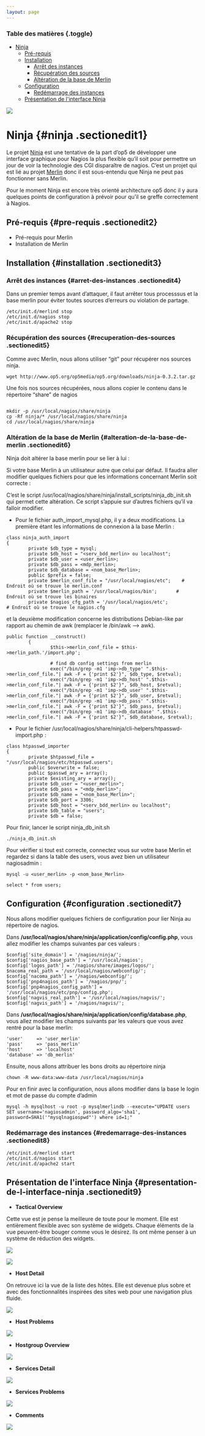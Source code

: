 ```yaml
---
layout: page
---
```


### Table des matières {.toggle}

-   [Ninja](ninja.html#ninja)
    -   [Pré-requis](ninja.html#pre-requis)
    -   [Installation](ninja.html#installation)
        -   [Arrêt des instances](ninja.html#arret-des-instances)
        -   [Récupération des
            sources](ninja.html#recuperation-des-sources)
        -   [Altération de la base de
            Merlin](ninja.html#alteration-de-la-base-de-merlin)
    -   [Configuration](ninja.html#configuration)
        -   [Redémarrage des
            instances](ninja.html#redemarrage-des-instances)
    -   [Présentation de l'interface
        Ninja](ninja.html#presentation-de-l-interface-ninja)

[![](../../../../assets/media/interface/ninja_100x100.png)](../../../../_detail/interface/ninja_100x100.png@id=nagios%253Aaddons%253Aninja.html "interface:ninja_100x100.png")

Ninja {#ninja .sectionedit1}
=====

Le projet
[Ninja](http://www.op5.org/community/projects/ninja "http://www.op5.org/community/projects/ninja")
est une tentative de la part d’op5 de développer une interface graphique
pour Nagios la plus flexible qu’il soit pour permettre un jour de voir
la technologie des CGI disparaître de nagios. C’est un projet qui est
lié au projet
[Merlin](../../../../addons/merlin.html "http://wiki.monitoring-fr.org/addons/merlin")
donc il est sous-entendu que Ninja ne peut pas fonctionner sans Merlin.

Pour le moment Ninja est encore très orienté architecture op5 donc il y
aura quelques points de configuration à prévoir pour qu’il se greffe
correctement à Nagios.

Pré-requis {#pre-requis .sectionedit2}
----------

-   Pré-requis pour Merlin
-   Installation de Merlin

Installation {#installation .sectionedit3}
------------

### Arrêt des instances {#arret-des-instances .sectionedit4}

Dans un premier temps avant d’attaquer, il faut arrêter tous processsus
et la base merlin pour éviter toutes sources d’erreurs ou violation de
partage.

~~~~ {.code}
/etc/init.d/merlind stop
/etc/init.d/nagios stop
/etc/init.d/apache2 stop
~~~~

### Récupération des sources {#recuperation-des-sources .sectionedit5}

Comme avec Merlin, nous allons utiliser “git” pour récupérer nos sources
ninja.

~~~~ {.code}
wget http://www.op5.org/op5media/op5.org/downloads/ninja-0.3.2.tar.gz
~~~~

Une fois nos sources récupérées, nous allons copier le contenu dans le
répertoire “share” de nagios

~~~~ {.code}
 
mkdir -p /usr/local/nagios/share/ninja
cp -Rf ninja/* /usr/local/nagios/share/ninja
cd /usr/local/nagios/share/ninja
~~~~

### Altération de la base de Merlin {#alteration-de-la-base-de-merlin .sectionedit6}

Ninja doit altérer la base merlin pour se lier à lui :

Si votre base Merlin à un utilisateur autre que celui par défaut. Il
faudra aller modifier quelques fichiers pour que les informations
concernant Merlin soit correcte :

C’est le script
/usr/local/nagios/share/ninja/install\_scripts/ninja\_db\_init.sh qui
permet cette altération. Ce script s’appuie sur d’autres fichiers qu’il
va falloir modifier.

-   Pour le fichier auth\_import\_mysql.php, il y a deux modifications.
    La première étant les informations de connexion à la base Merlin :

~~~~ {.code}
class ninja_auth_import
{
        private $db_type = mysql;
        private $db_host = "<serv_bdd_merlin> ou localhost";
        private $db_user = <user_merlin>;
        private $db_pass = <mdp_merlin>;
        private $db_database = <nom_base_Merlin>;
        public $prefix = false;
        private $merlin_conf_file = "/usr/local/nagios/etc";    # Endroit où se trouve le merlin.conf
        private $merlin_path = '/usr/local/nagios/bin';       # Endroit où se trouve les binaires
        private $nagios_cfg_path = '/usr/local/nagios/etc';           # Endroit où se trouve le nagios.cfg
~~~~

et la deuxième modification concerne les distributions Debian-like par
rapport au chemin de awk (remplacer le /bin/awk –\> awk).

~~~~ {.code}
public function __construct()
        {
                $this->merlin_conf_file = $this->merlin_path.'/import.php';

                # find db config settings from merlin
                exec("/bin/grep -m1 'imp->db_type' ".$this->merlin_conf_file."| awk -F = {'print $2'}", $db_type, $retval);
                exec("/bin/grep -m1 'imp->db_host' ".$this->merlin_conf_file."| awk -F = {'print $2'}", $db_host, $retval);
                exec("/bin/grep -m1 'imp->db_user' ".$this->merlin_conf_file."| awk -F = {'print $2'}", $db_user, $retval);
                exec("/bin/grep -m1 'imp->db_pass' ".$this->merlin_conf_file."| awk -F = {'print $2'}", $db_pass, $retval);
                exec("/bin/grep -m1 'imp->db_database' ".$this->merlin_conf_file."| awk -F = {'print $2'}", $db_database, $retval);
~~~~

-   Pour le fichier
    /usr/local/nagios/share/ninja/cli-helpers/htpasswd-import.php :

~~~~ {.code}
class htpasswd_importer
{
        private $htpasswd_file = "/usr/local/nagios/etc/htpasswd.users";
        public $overwrite = false;
        public $passwd_ary = array();
        private $existing_ary = array();
        private $db_user = "<user_merlin>";
        private $db_pass = "<mdp_merlin>";
        private $db_name = "<nom_base_Merlin>";
        private $db_port = 3306;
        private $db_host = "<serv_bdd_merlin> ou localhost";
        private $db_table = "users";
        private $db = false;
~~~~

Pour finir, lancer le script ninja\_db\_init.sh

~~~~ {.code}
./ninja_db_init.sh
~~~~

Pour vérifier si tout est correcte, connectez vous sur votre base Merlin
et regardez si dans la table des users, vous avez bien un utilisateur
nagiosadmin :

~~~~ {.code}
mysql -u <user_merlin> -p <nom_base_Merlin>

select * from users;
~~~~

Configuration {#configuration .sectionedit7}
-------------

Nous allons modifier quelques fichiers de configuration pour lier Ninja
au répertoire de nagios.

Dans **/usr/local/nagios/share/ninja/application/config/config.php**,
vous allez modifier les champs suivantes par ces valeurs :

~~~~ {.code}
$config['site_domain'] = '/nagios/ninja/';
$config['nagios_base_path'] = '/usr/local/nagios';
$config['logos_path'] = '/nagios/share/images/logos/';
$nacoma_real_path = '/usr/local/nagios/webconfig/';
$config['nacoma_path'] = '/nagios/webconfig/';
$config['pnp4nagios_path'] = '/nagios/pnp/';
$config['pnp4nagios_config_path'] = '/usr/local/nagios/etc/pnp/config.php';
$config['nagvis_real_path'] = '/usr/local/nagios/nagvis/';
$config['nagvis_path'] = '/nagios/nagvis/';
~~~~

Dans **/usr/local/nagios/share/ninja/application/config/database.php**,
vous allez modifier les champs suivants par les valeurs que vous avez
rentré pour la base merlin:

~~~~ {.code}
'user'     => 'user_merlin'
'pass'     => 'pass_merlin'
'host'     => 'localhost'
'database' => 'db_merlin'
~~~~

Ensuite, nous allons attribuer les bons droits au répertoire ninja

~~~~ {.code}
chown -R www-data:www-data /usr/local/nagios/ninja
~~~~

Pour en finir avec la configuration, nous allons modifier dans la base
le login et mot de passe du compte d’admin

~~~~ {.code}
mysql -h mysqlhost -u root -p mysqlmerlindb --execute="UPDATE users SET username='nagiosadmin', password_algo='sha1', password=SHA1('"mysqlnagiospwd"') where id=1;"
~~~~

### Redémarrage des instances {#redemarrage-des-instances .sectionedit8}

~~~~ {.code}
/etc/init.d/merlind start
/etc/init.d/nagios start
/etc/init.d/apache2 start
~~~~

Présentation de l'interface Ninja {#presentation-de-l-interface-ninja .sectionedit9}
---------------------------------

-   **Tactical Overview**

Cette vue est je pense la meilleure de toute pour le moment. Elle est
entièrement flexible avec son système de widgets. Chaque éléments de la
vue peuvent-être bouger comme vous le désirez. Ils ont même penser à un
système de réduction des widgets.

[![](../../../../assets/media/interface/tactical-overview1.png@w=700&h=330)](../../../../_detail/interface/tactical-overview1.png@id=nagios%253Aaddons%253Aninja.html "interface:tactical-overview1.png")

[![](../../../../assets/media/interface/tactical-overview2.png@w=700&h=330)](../../../../_detail/interface/tactical-overview2.png@id=nagios%253Aaddons%253Aninja.html "interface:tactical-overview2.png")

-   **Host Detail**

On retrouve ici la vue de la liste des hôtes. Elle est devenue plus
sobre et avec des fonctionnalités inspirées des sites web pour une
navigation plus fluide.

[![](../../../../assets/media/interface/host-detail1.png@w=700&h=260)](../../../../_detail/interface/host-detail1.png@id=nagios%253Aaddons%253Aninja.html "interface:host-detail1.png")

-   **Host Problems**

[![](../../../../assets/media/interface/host-problem.png@w=700&h=260)](../../../../_detail/interface/host-problem.png@id=nagios%253Aaddons%253Aninja.html "interface:host-problem.png")

-   **Hostgroup Overview**

[![](../../../../assets/media/interface/hostgroup.png@w=700&h=260)](../../../../_detail/interface/hostgroup.png@id=nagios%253Aaddons%253Aninja.html "interface:hostgroup.png")

-   **Services Detail**

[![](../../../../assets/media/interface/service-detail.png@w=700&h=260)](../../../../_detail/interface/service-detail.png@id=nagios%253Aaddons%253Aninja.html "interface:service-detail.png")

-   **Services Problems**

[![](../../../../assets/media/interface/service-problem.png@w=700&h=260)](../../../../_detail/interface/service-problem.png@id=nagios%253Aaddons%253Aninja.html "interface:service-problem.png")

-   **Comments**

[![](../../../../assets/media/interface/comments.png@w=700&h=260)](../../../../_detail/interface/comments.png@id=nagios%253Aaddons%253Aninja.html "interface:comments.png")
